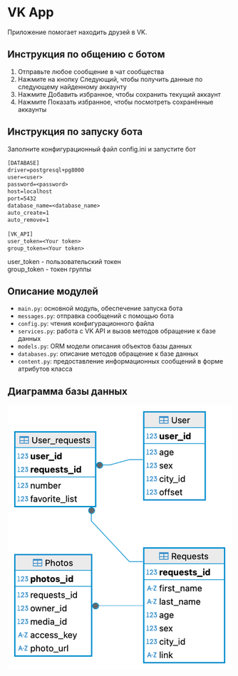 # VK App

Приложение помогает находить друзей в VK.


## Инструкция по общению с ботом

1. Отправьте любое сообщение в чат сообщества
2. Нажмите на кнопку Следующий, чтобы получить данные по следующему найденному аккаунту
3. Нажмите Добавить избранное, чтобы сохранить текущий аккаунт
4. Нажмите Показать избранное, чтобы посмотреть сохранённые аккаунты


## Инструкция по запуску бота

Заполните конфигурационный файл config.ini и запустите бот

```
[DATABASE]
driver=postgresql+pg8000
user=<user>
password=<password>
host=localhost
port=5432
database_name=<database_name>
auto_create=1
auto_remove=1

[VK_API]
user_token=<Your token>
group_token=<Your token>
```

user_token - пользовательский токен\
group_token - токен группы


## Описание модулей

- `main.py`: основной модуль, обеспечение запуска бота
- `messages.py`: отправка сообщений с помощью бота
- `config.py`: чтения конфигурационного файла
- `services.py`: работа с VK API и вызов методов обращение к базе данных
- `models.py`: ORM модели описания объектов базы данных
- `databases.py`: описание методов обращение к базе данных
- `content.py`: предоставление информационных сообщений в форме атрибутов класса


## Диаграмма базы данных
![Диаграмма базы данных](img/diagram.png)


